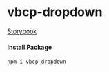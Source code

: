 # vbcp-dropdown

[Storybook](https://68a443019cc4013c2f065285-aetoejkklz.chromatic.com/?path=/docs/dropdown--docs)

#### Install Package

```js
npm i vbcp-dropdown
```
